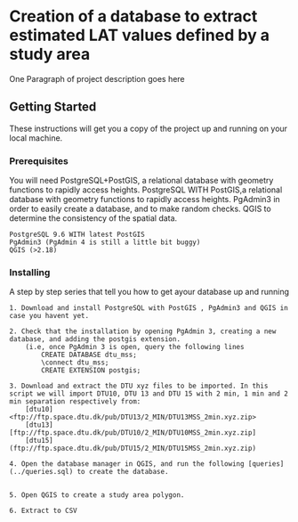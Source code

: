 # Creation of a database to extract estimated LAT values defined by a study area

One Paragraph of project description goes here

## Getting Started

These instructions will get you a copy of the project up and running on your local machine. 

### Prerequisites

You will need PostgreSQL+PostGIS, a relational database with geometry functions to rapidly access heights. PostgreSQL WITH PostGIS,a relational database with geometry functions to rapidly access heights. PgAdmin3 in order to easily create a database, and to make random checks. QGIS to determine the consistency of the spatial data. 
```
PostgreSQL 9.6 WITH latest PostGIS
PgAdmin3 (PgAdmin 4 is still a little bit buggy)
QGIS (>2.18)
```
### Installing

A step by step series that tell you how to get ayour database up and running

```
1. Download and install PostgreSQL with PostGIS , PgAdmin3 and QGIS in case you havent yet.

2. Check that the installation by opening PgAdmin 3, creating a new database, and adding the postgis extension.
	(i.e, once PgAdmin 3 is open, query the following lines 
		CREATE DATABASE dtu_mss;
		\connect dtu_mss;
		CREATE EXTENSION postgis;
		
3. Download and extract the DTU xyz files to be imported. In this script we will import DTU10, DTU 13 and DTU 15 with 2 min, 1 min and 2 min separation respectively from:
	[dtu10]<ftp://ftp.space.dtu.dk/pub/DTU13/2_MIN/DTU13MSS_2min.xyz.zip>
	[dtu13][ftp://ftp.space.dtu.dk/pub/DTU10/2_MIN/DTU10MSS_2min.xyz.zip]
	[dtu15](ftp://ftp.space.dtu.dk/pub/DTU15/2_MIN/DTU15MSS_2min.xyz.zip)
	
4. Open the database manager in QGIS, and run the following [queries](../queries.sql) to create the database. 


5. Open QGIS to create a study area polygon.

6. Extract to CSV
```

